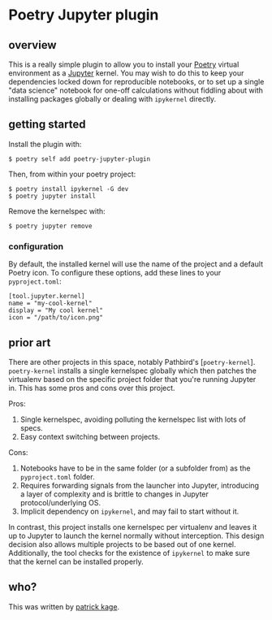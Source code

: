 # Poetry Jupyter plugin

## overview

This is a really simple plugin to allow you to install your
[Poetry](https://python-poetry.org) virtual environment as a
[Jupyter](https://jupyter.org) kernel. You may wish to do this to keep your
dependencies locked down for reproducible notebooks, or to set up a single
"data science" notebook for one-off calculations without fiddling about with
installing packages globally or dealing with `ipykernel` directly.

## getting started

Install the plugin with:

```
$ poetry self add poetry-jupyter-plugin
```

Then, from within your poetry project:

```
$ poetry install ipykernel -G dev
$ poetry jupyter install
```

Remove the kernelspec with:

```
$ poetry jupyter remove
```

### configuration

By default, the installed kernel will use the name of the project and a default
Poetry icon. To configure these options, add these lines to your `pyproject.toml`:

```
[tool.jupyter.kernel]
name = "my-cool-kernel"
display = "My cool kernel"
icon = "/path/to/icon.png"
```

## prior art

There are other projects in this space, notably Pathbird's [`poetry-kernel`].
`poetry-kernel` installs a single kernelspec globally which then patches the
virtualenv based on the specific project folder that you're running Jupyter in.
This has some pros and cons over this project.

Pros:

1. Single kernelspec, avoiding polluting the kernelspec list with lots of specs.
2. Easy context switching between projects.

Cons:

1. Notebooks have to be in the same folder (or a subfolder from) as the
   `pyproject.toml` folder.
2. Requires forwarding signals from the launcher into Jupyter, introducing a
   layer of complexity and is brittle to changes in Jupyter protocol/underlying
   OS.
3. Implicit dependency on `ipykernel`, and may fail to start without it.

In contrast, this project installs one kernelspec per virtualenv and leaves it
up to Jupyter to launch the kernel normally without interception. This design
decision also allows multiple projects to be based out of one kernel.
Additionally, the tool checks for the existence of `ipykernel` to make sure
that the kernel can be installed properly.

## who?

This was written by [patrick kage](//ka.ge).
